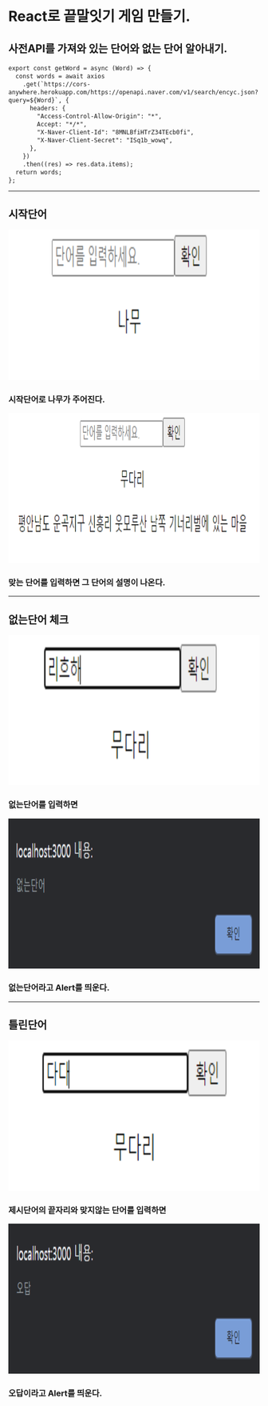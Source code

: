 # React로 끝말잇기 게임 만들기.

## 사전API를 가져와 있는 단어와 없는 단어 알아내기.

```
export const getWord = async (Word) => {
  const words = await axios
    .get(`https://cors-anywhere.herokuapp.com/https://openapi.naver.com/v1/search/encyc.json?query=${Word}`, {
      headers: {
        "Access-Control-Allow-Origin": "*",
        Accept: "*/*",
        "X-Naver-Client-Id": "8MNLBfiHTrZ34TEcb0fi",
        "X-Naver-Client-Secret": "ISq1b_wowq",
      },
    })
    .then((res) => res.data.items);
  return words;
};
```

---

## 시작단어

<img src="./images/FirstWord.png" width="540px" height="300px"></img>

### 시작단어로 나무가 주어진다.

<img src="./images/WordDesc.png" width="540px" height="300px"></img>

### 맞는 단어를 입력하면 그 단어의 설명이 나온다.

---

## 없는단어 체크

<img src="./images/NotHaveWord1.png" width="540px" height="300px"></img>

### 없는단어를 입력하면

<img src="./images/NotHaveWord2.png" width="540px" height="300px"></img>

### 없는단어라고 Alert를 띄운다.

---

## 틀린단어

<img src="./images/WrongWord1.png" width="540px" height="300px"></img>

### 제시단어의 끝자리와 맞지않는 단어를 입력하면

<img src="./images/WrongWord2.png" width="540px" height="300px"></img>

### 오답이라고 Alert를 띄운다.
